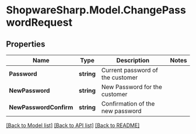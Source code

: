 # ShopwareSharp.Model.ChangePasswordRequest

## Properties

Name | Type | Description | Notes
------------ | ------------- | ------------- | -------------
**Password** | **string** | Current password of the customer | 
**NewPassword** | **string** | New Password for the customer | 
**NewPasswordConfirm** | **string** | Confirmation of the new password | 

[[Back to Model list]](../../README.md#documentation-for-models) [[Back to API list]](../../README.md#documentation-for-api-endpoints) [[Back to README]](../../README.md)

